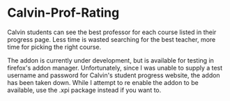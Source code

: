 # Calvin-Prof-Rating
Calvin students can see the best professor for each course listed in their progress page. Less time is wasted searching for the best teacher, more time for picking the right course.

The addon is currently under development, but is available for testing in firefox's addon manager.
Unfortunately, since I was unable to supply a test username and password for Calvin's student progress website, the addon has been taken down.
While I attempt to re enable the addon to be available, use the .xpi package instead if you want to.
